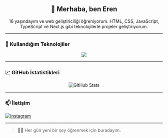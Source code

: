 <h2 align="center">👋 Merhaba, ben Eren</h2>
<p align="center">
  16 yaşındayım ve web geliştiriciliği öğreniyorum.  
  HTML, CSS, JavaScript, TypeScript ve Next.js gibi teknolojilerle projeler geliştiriyorum.
</p>

---

### 🧰 Kullandığım Teknolojiler

<div align="center">
  <img src="https://skillicons.dev/icons?i=html,css,js,ts,nextjs,react,tailwind&theme=light" />
</div>

---

### 📈 GitHub İstatistikleri

<p align="center">
  <img src="https://github-readme-stats.vercel.app/api?username=erenturan16&show_icons=true&theme=tokyonight&hide=stars&count_private=true" alt="GitHub Stats" />
  <br />

</p>

---

### 📫 İletişim

[![Instagram](https://img.shields.io/badge/Instagram-@515.eren-E4405F?style=for-the-badge&logo=instagram&logoColor=white)](https://instagram.com/515.eren)

---

> 👨‍💻 Her gün yeni bir şey öğrenmek için buradayım.
